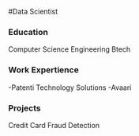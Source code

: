 #Data Scientist
### Education
Computer Science Engineering Btech

### Work Expertience
-Patenti Technology Solutions
-Avaari 

### Projects
Credit Card Fraud Detection 

